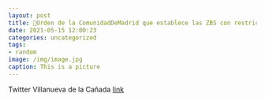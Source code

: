 ```yaml
---
layout: post
title: 🔴Orden de la ComunidadDeMadrid que establece las ZBS con restricciones frente al coronavirus, a partir de las 00:00 horas del ...
date: 2021-05-15 12:00:23
categories: uncategorized
tags:
- random
image: /img/image.jpg
caption: This is a picture
---
```

Twitter Villanueva de la Cañada [link](https://twitter.com/AytoVDLCanada/status/1393477629848739843)
